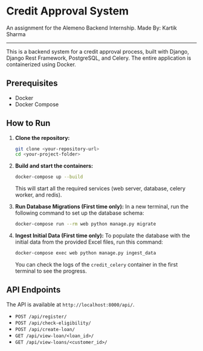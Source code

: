 # Credit Approval System

An assignment for the Alemeno Backend Internship.
Made By: Kartik Sharma

---

This is a backend system for a credit approval process, built with Django, Django Rest Framework, PostgreSQL, and Celery. The entire application is containerized using Docker.

## Prerequisites

- Docker
- Docker Compose

## How to Run

1.  **Clone the repository:**
    ```sh
    git clone <your-repository-url>
    cd <your-project-folder>
    ```

2.  **Build and start the containers:**
    ```sh
    docker-compose up --build
    ```
    This will start all the required services (web server, database, celery worker, and redis).

3.  **Run Database Migrations (First time only):**
    In a new terminal, run the following command to set up the database schema:
    ```sh
    docker-compose run --rm web python manage.py migrate
    ```

4.  **Ingest Initial Data (First time only):**
    To populate the database with the initial data from the provided Excel files, run this command:
    ```sh
    docker-compose exec web python manage.py ingest_data
    ```
    You can check the logs of the `credit_celery` container in the first terminal to see the progress.

## API Endpoints

The API is available at `http://localhost:8000/api/`.

- `POST /api/register/`
- `POST /api/check-eligibility/`
- `POST /api/create-loan/`
- `GET /api/view-loan/<loan_id>/`
- `GET /api/view-loans/<customer_id>/`